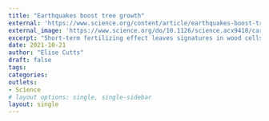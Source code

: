 ```yaml
---
title: "Earthquakes boost tree growth"
external: 'https://www.science.org/content/article/earthquakes-boost-tree-growth'
external_image: 'https://www.science.org/do/10.1126/science.acx9418/card-type1-img/_20211020_on_earthquakes-boost-tree-growth.jpg'
excerpt: "Short-term fertilizing effect leaves signatures in wood cells"
date: 2021-10-21
author: "Elise Cutts"
draft: false
tags:
categories:
outlets:
- Science
# layout options: single, single-sidebar
layout: single
---
```


